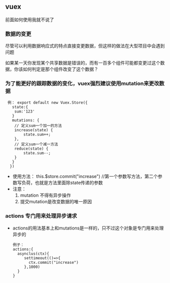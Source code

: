 ## vuex
  前面如何使用我就不说了

### 数据的变更

尽管可以利用数据响应式的特点直接变更数据，但这样的做法在大型项目中会遇到问题

   如果某一天你发现某个共享数据是错误的，而有一百多个组件可能都变更过这个数据，你该如何判定是那个组件改变了这个数据？

### 为了能更好的跟踪数据的变化，vuex强烈建议使用mutation来更改数据

     例： export default new Vuex.Store({
       state:{
        sum:'123'
       }
       mutations: {
        // 定义sum一个加一的方法
        increase(state) {
            state.sum++;
        },
        // 定义sum一个减一方法
        reduce(state) {
            state.sum--;
        }
       }
      }) 
  * 使用方法：
       this.$store.commit("increase")  //第一个参数写方法，第二个参数写负荷，也就是方法里面除state传递的参数
  * 注意：
     1. mutation 不得有异步操作
     2. 提交mutation是改变数据的唯一原因

###  actions  专门用来处理异步请求  
   
   * actions的用法基本上和mutations是一样的，只不过这个对象是专门用来处理异步的
 
         例子：
         actions:{
           asynclus(ctx){
              settimeout(()=>{
                ctx.commit("increase")
              },1000)
           }
         }
     
   